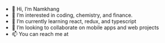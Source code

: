 - 👋 Hi, I’m Namkhang
- 👀 I’m interested in coding, chemistry, and finance.
- 🌱 I’m currently learning react, redux, and typescript
- 💞️ I’m looking to collaborate on mobile apps and web projects
- 📫 You can reach me at [
](https://www.linkedin.com/in/namsla/)
<!---
Namsla/Namsla is a ✨ special ✨ repository because its `README.md` (this file) appears on your GitHub profile.
You can click the Preview link to take a look at your changes.
--->
